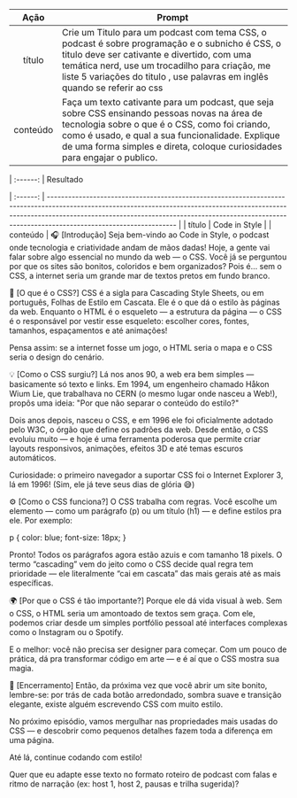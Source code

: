 |   Ação   | Prompt                                                                                                                                                                                                                                                                         |
| :------: | ------------------------------------------------------------------------------------------------------------------------------------------------------------------------------------------------------------------------------------------------------------------------------ |
|  título  | Crie um Titulo para um podcast com tema CSS, o podcast é sobre programação e o subnicho é CSS, o titulo deve ser cativante e divertido, com uma temática nerd, use um trocadilho para criação, me liste 5 variações do titulo , use palavras em inglês quando se referir ao css                                                      |
| conteúdo | Faça um texto cativante para um podcast, que seja sobre CSS ensinando pessoas novas na área de tecnologia sobre o que é o CSS, como foi criando, como é usado, e qual a sua funcionalidade. Explique de uma forma simples e direta, coloque curiosidades para engajar o publico.

| :------: |
Resultado

| :------: | ------------------------------------------------------------------------------------------------------------------------------------------------------------------------------------------------------------------------------------------------------------------------------ |
|  título  | Code in Style                                                    |
| conteúdo | 🎧 [Introdução]
Seja bem-vindo ao Code in Style, o podcast onde tecnologia e criatividade andam de mãos dadas!
Hoje, a gente vai falar sobre algo essencial no mundo da web — o CSS.
Você já se perguntou por que os sites são bonitos, coloridos e bem organizados? Pois é… sem o CSS, a internet seria um grande mar de textos pretos em fundo branco.

🎨 [O que é o CSS?]
CSS é a sigla para Cascading Style Sheets, ou em português, Folhas de Estilo em Cascata.
Ele é o que dá o estilo às páginas da web.
Enquanto o HTML é o esqueleto — a estrutura da página — o CSS é o responsável por vestir esse esqueleto: escolher cores, fontes, tamanhos, espaçamentos e até animações!

Pensa assim: se a internet fosse um jogo, o HTML seria o mapa e o CSS seria o design do cenário.

💡 [Como o CSS surgiu?]
Lá nos anos 90, a web era bem simples — basicamente só texto e links.
Em 1994, um engenheiro chamado Håkon Wium Lie, que trabalhava no CERN (o mesmo lugar onde nasceu a Web!), propôs uma ideia:
"Por que não separar o conteúdo do estilo?"

Dois anos depois, nasceu o CSS, e em 1996 ele foi oficialmente adotado pelo W3C, o órgão que define os padrões da web.
Desde então, o CSS evoluiu muito — e hoje é uma ferramenta poderosa que permite criar layouts responsivos, animações, efeitos 3D e até temas escuros automáticos.

Curiosidade: o primeiro navegador a suportar CSS foi o Internet Explorer 3, lá em 1996! (Sim, ele já teve seus dias de glória 😅)

⚙️ [Como o CSS funciona?]
O CSS trabalha com regras.
Você escolhe um elemento — como um parágrafo (p) ou um título (h1) — e define estilos pra ele.
Por exemplo:

p {
  color: blue;
  font-size: 18px;
}


Pronto! Todos os parágrafos agora estão azuis e com tamanho 18 pixels.
O termo “cascading” vem do jeito como o CSS decide qual regra tem prioridade — ele literalmente “cai em cascata” das mais gerais até as mais específicas.

🌍 [Por que o CSS é tão importante?]
Porque ele dá vida visual à web.
Sem o CSS, o HTML seria um amontoado de textos sem graça.
Com ele, podemos criar desde um simples portfólio pessoal até interfaces complexas como o Instagram ou o Spotify.

E o melhor: você não precisa ser designer para começar.
Com um pouco de prática, dá pra transformar código em arte — e é aí que o CSS mostra sua magia.

🚀 [Encerramento]
Então, da próxima vez que você abrir um site bonito, lembre-se: por trás de cada botão arredondado, sombra suave e transição elegante, existe alguém escrevendo CSS com muito estilo.

No próximo episódio, vamos mergulhar nas propriedades mais usadas do CSS — e descobrir como pequenos detalhes fazem toda a diferença em uma página.

Até lá, continue codando com estilo!

Quer que eu adapte esse texto no formato roteiro de podcast com falas e ritmo de narração (ex: host 1, host 2, pausas e trilha sugerida)?
